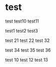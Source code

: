 test
====

test
test10
test11

test1
test2
test3

test 21
test 22
test 32

test 34
test 35
test 36

test 10
test 12
test 13
